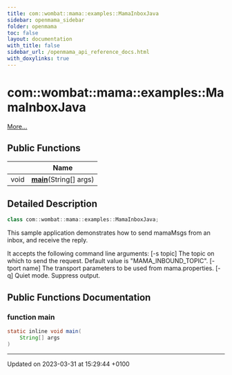 ```yaml
---
title: com::wombat::mama::examples::MamaInboxJava
sidebar: openmama_sidebar
folder: openmama
toc: false
layout: documentation
with_title: false
sidebar_url: /openmama_api_reference_docs.html
with_doxylinks: true
---
```


# com::wombat::mama::examples::MamaInboxJava



 [More...](#detailed-description)

## Public Functions

|                | Name           |
| -------------- | -------------- |
| void | **[main](classcom_1_1wombat_1_1mama_1_1examples_1_1MamaInboxJava.html#function-main)**(String[] args) |

## Detailed Description

```java
class com::wombat::mama::examples::MamaInboxJava;
```


This sample application demonstrates how to send mamaMsgs from an inbox, and receive the reply.

It accepts the following command line arguments: [-s topic] The topic on which to send the request. Default value is "MAMA_INBOUND_TOPIC". [-tport name] The transport parameters to be used from mama.properties. [-q] Quiet mode. Suppress output. 

## Public Functions Documentation

### function main

```java
static inline void main(
    String[] args
)
```


-------------------------------

Updated on 2023-03-31 at 15:29:44 +0100